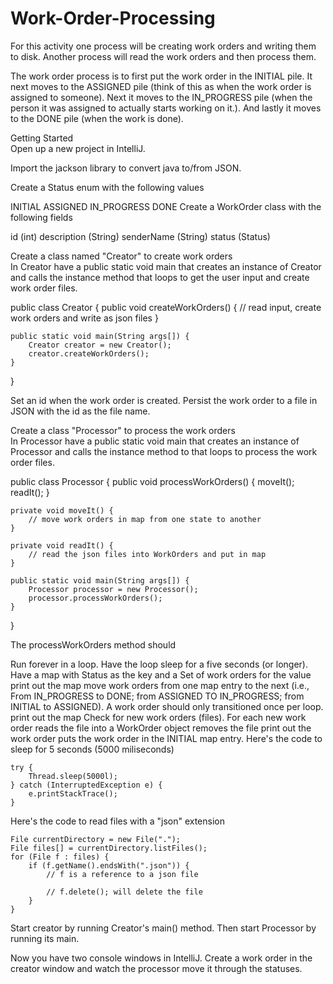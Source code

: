 # Work-Order-Processing

For this activity one process will be creating work orders and writing them to disk. Another process will read the work orders and then process them.

The work order process is to first put the work order in the INITIAL pile. It next moves to the ASSIGNED pile (think of this as when the work order is assigned to someone). Next it moves to the IN_PROGRESS pile (when the person it was assigned to actually starts working on it.). And lastly it moves to the DONE pile (when the work is done).

Getting Started  
Open up a new project in IntelliJ.

Import the jackson library to convert java to/from JSON.

Create a Status enum with the following values

INITIAL
ASSIGNED
IN_PROGRESS
DONE
Create a WorkOrder class with the following fields

id (int)
description (String)
senderName (String)
status (Status)


Create a class named "Creator" to create work orders  
In Creator have a public static void main that creates an instance of Creator and calls the instance method that loops to get the user input and create work order files.

public class Creator {
    public void createWorkOrders() {
        // read input, create work orders and write as json files
    }

    public static void main(String args[]) {
        Creator creator = new Creator();
        creator.createWorkOrders();
    }
}


Set an id when the work order is created. Persist the work order to a file in JSON with the id as the file name.

Create a class "Processor" to process the work orders  
In Processor have a public static void main that creates an instance of Processor and calls the instance method to that loops to process the work order files.


public class Processor {
    public void processWorkOrders() {
        moveIt();
        readIt();
    }

    private void moveIt() {
        // move work orders in map from one state to another
    }

    private void readIt() {
        // read the json files into WorkOrders and put in map
    }

    public static void main(String args[]) {
        Processor processor = new Processor();
        processor.processWorkOrders();
    }
}

The processWorkOrders method should

Run forever in a loop. Have the loop sleep for a five seconds (or longer).
Have a map with Status as the key and a Set of work orders for the value
print out the map
move work orders from one map entry to the next (i.e., From IN_PROGRESS to DONE; from ASSIGNED TO IN_PROGRESS; from INITIAL to ASSIGNED). A work order should only transitioned once per loop.
print out the map
Check for new work orders (files). For each new work order
reads the file into a WorkOrder object
removes the file
print out the work order
puts the work order in the INITIAL map entry.
Here's the code to sleep for 5 seconds (5000 miliseconds)

    try {
        Thread.sleep(5000l);
    } catch (InterruptedException e) {
        e.printStackTrace();
    }
Here's the code to read files with a "json" extension

    File currentDirectory = new File(".");
    File files[] = currentDirectory.listFiles();
    for (File f : files) {
        if (f.getName().endsWith(".json")) {
            // f is a reference to a json file

            // f.delete(); will delete the file
        }
    }
    
Start creator by running Creator's main() method. Then start Processor by running its main.

Now you have two console windows in IntelliJ. Create a work order in the creator window and watch the processor move it through the statuses.